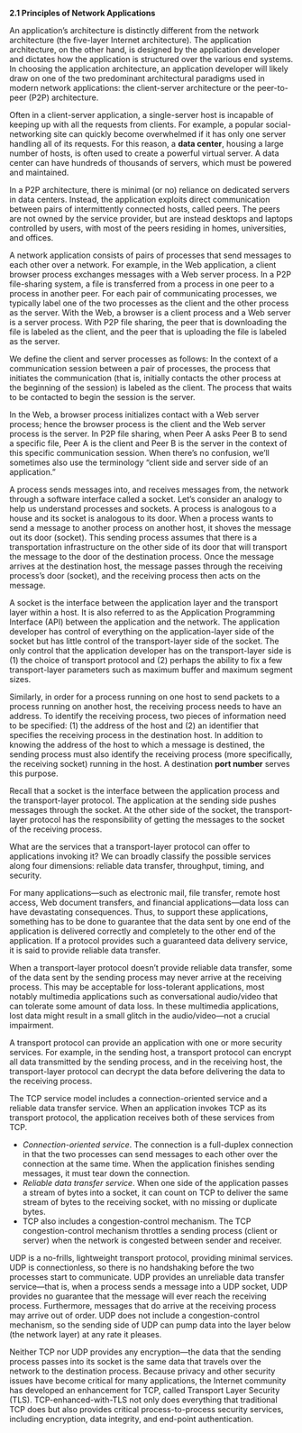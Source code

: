 **2.1 Principles of Network Applications**

An application’s architecture is distinctly different from the network architecture (the five-layer Internet architecture). The application architecture, on the other hand, is designed by the application developer and dictates how the application is structured over the various end systems. In choosing the application architecture, an application developer will likely draw on one of the two predominant architectural paradigms used in modern network applications: the client-server architecture or the peer-to-peer (P2P) architecture.

Often in a client-server application, a single-server host is incapable of keeping up with all the requests from clients. For example, a popular social-networking site can quickly become overwhelmed if it has only one server handling all of its requests. For this reason, a **data center**, housing a large number of hosts, is often used to create a powerful virtual server. A data center can have hundreds of thousands of servers, which must be powered and maintained.

In a P2P architecture, there is minimal (or no) reliance on dedicated servers in data centers. Instead, the application exploits direct communication between pairs of intermittently connected hosts, called peers. The peers are not owned by the service provider, but are instead desktops and laptops controlled by users, with most of the peers residing in homes, universities, and offices.

A network application consists of pairs of processes that send messages to each other over a network. For example, in the Web application, a client browser process exchanges messages with a Web server process. In a P2P file-sharing system, a file is transferred from a process in one peer to a process in another peer. For each pair of communicating processes, we typically label one of the two processes as the client and the other process as the server. With the Web, a browser is a client process and a Web server is a server process. With P2P file sharing, the peer that is downloading the file is labeled as the client, and the peer that is uploading the file is labeled as the server.

We define the client and server processes as follows: In the context of a communication session between a pair of processes, the process that initiates the communication (that is, initially contacts the other process at the beginning of the session) is labeled as the client. The process that waits to be contacted to begin the session is the server.

In the Web, a browser process initializes contact with a Web server process; hence the browser process is the client and the Web server process is the server. In P2P file sharing, when Peer A asks Peer B to send a specific file, Peer A is the client and Peer B is the server in the context of this specific communication session. When there’s no confusion, we’ll sometimes also use the terminology “client side and server side of an application.”

A process sends messages into, and receives messages from, the network through a software interface called a socket. Let’s consider an analogy to help us understand processes and sockets. A process is analogous to a house and its socket is analogous to its door. When a process wants to send a message to another process on another host, it shoves the message out its door (socket). This sending process assumes that there is a transportation infrastructure on the other side of its door that will transport the message to the door of the destination process. Once the message arrives at the destination host, the message passes through the receiving process’s door (socket), and the receiving process then acts on the message.

A socket is the interface between the application layer and the transport layer within a host. It is also referred to as the Application Programming Interface (API) between the application and the network. The application developer has control of everything on the application-layer side of the socket but has little control of the transport-layer side of the socket. The only control that the application developer has on the transport-layer side is (1) the choice of transport protocol and (2) perhaps the ability to fix a few transport-layer parameters such as maximum buffer and maximum segment sizes.

Similarly, in order for a process running on one host to send packets to a process running on another host, the receiving process needs to have an address. To identify the receiving process, two pieces of information need to be specified: (1) the address of the host and (2) an identifier that specifies the receiving process in the destination host. In addition to knowing the address of the host to which a message is destined, the sending process must also identify the receiving process (more specifically, the receiving socket) running in the host. A destination **port number** serves this purpose.

Recall that a socket is the interface between the application process and the transport-layer protocol. The application at the sending side pushes messages through the socket. At the other side of the socket, the transport-layer protocol has the responsibility of getting the messages to the socket of the receiving process.

What are the services that a transport-layer protocol can offer to applications invoking it? We can broadly classify the possible services along four dimensions: reliable data transfer, throughput, timing, and security.

For many applications—such as electronic mail, file transfer, remote host access, Web document transfers, and financial applications—data loss can have devastating consequences. Thus, to support these applications, something has to be done to guarantee that the data sent by one end of the application is delivered correctly and completely to the other end of the application. If a protocol provides such a guaranteed data delivery service, it is said to provide reliable data transfer.

When a transport-layer protocol doesn’t provide reliable data transfer, some of the data sent by the sending process may never arrive at the receiving process. This may be acceptable for loss-tolerant applications, most notably multimedia applications such as conversational audio/video that can tolerate some amount of data loss. In these multimedia applications, lost data might result in a small glitch in the audio/video—not a crucial impairment.

A transport protocol can provide an application with one or more security services. For example, in the sending host, a transport protocol can encrypt all data transmitted by the sending process, and in the receiving host, the transport-layer protocol can decrypt the data before delivering the data to the receiving process.

The TCP service model includes a connection-oriented service and a reliable data transfer service. When an application invokes TCP as its transport protocol, the application receives both of these services from TCP.

- _Connection-oriented service_. The connection is a full-duplex connection in that the two processes can send messages to each other over the connection at the same time. When the application finishes sending messages, it must tear down the connection.
- _Reliable data transfer service_. When one side of the application passes a stream of bytes into a socket, it can count on TCP to deliver the same stream of bytes to the receiving socket, with no missing or duplicate bytes.
- TCP also includes a congestion-control mechanism. The TCP congestion-control mechanism throttles a sending process (client or server) when the network is congested between sender and receiver.

UDP is a no-frills, lightweight transport protocol, providing minimal services. UDP is connectionless, so there is no handshaking before the two processes start to communicate. UDP provides an unreliable data transfer service—that is, when a process sends a message into a UDP socket, UDP provides no guarantee that the message will ever reach the receiving process. Furthermore, messages that do arrive at the receiving process may arrive out of order. UDP does not include a congestion-control mechanism, so the sending side of UDP can pump data into the layer below (the network layer) at any rate it pleases.

Neither TCP nor UDP provides any encryption—the data that the sending process passes into its socket is the same data that travels over the network to the destination process. Because privacy and other security issues have become critical for many applications, the Internet community has developed an enhancement for TCP, called Transport Layer Security (TLS). TCP-enhanced-with-TLS not only does everything that traditional TCP does but also provides critical process-to-process security services, including encryption, data integrity, and end-point authentication.

